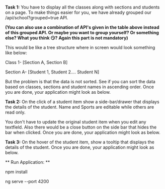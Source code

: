 **Task 1:** You have to display all the classes along with sections and students on a page. To make things easier for you, we have already grouped our /api/school?grouped=true API.


**(You can also use a combination of API's given in the table above instead of this grouped API. Or maybe you want to group yourself? Or something else? What you think 😏? Again this part is not mandatory)**

This would be like a tree structure where in screen would look something like below:

Class 1- [Section A, Section B]


Section A- [Student 1, Student 2…. Student N]

But the problem is that the data is not sorted. See if you can sort the data based on classes, sections and student names in ascending order. Once you are done, your application might look as below.



**Task 2:** On the click of a student item show a side-bar/drawer that displays the details of the student. Name and Sports are editable while others are read only.

You don't have to update the original student item when you edit any textfield. Also there would be a close button on the side bar that hides the bar when clicked. Once you are done, your application might look as below.



**Task 3:** On the hover of the student item, show a tooltip that displays the details of the student. Once you are done, your application might look as below.




**
Run Application: **


npm install


ng serve --port 4200
